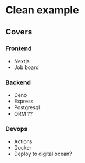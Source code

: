 # Clean example

## Covers

### Frontend

- Nextjs
- Job board

### Backend

- Deno
- Express
- Postgresql
- ORM ??

### Devops

- Actions
- Docker
- Deploy to digital ocean?
